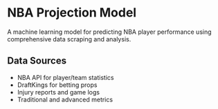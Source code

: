 # NBA Projection Model
A machine learning model for predicting NBA player performance using comprehensive data scraping and analysis.

## Data Sources
- NBA API for player/team statistics
- DraftKings for betting props
- Injury reports and game logs
- Traditional and advanced metrics
